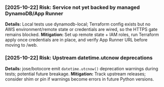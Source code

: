### [2025-10-22] Risk: Service not yet backed by managed DynamoDB/App Runner
**Details:** Local tests use dynamodb-local; Terraform config exists but no AWS environment/remote state or credentials are wired, so the HTTPS gate remains blocked.
**Mitigation:** Set up remote state + IAM roles, run Terraform apply once credentials are in place, and verify App Runner URL before moving to /web.

### [2025-10-22] Risk: Upstream datetime.utcnow deprecations
**Details:** jose/botocore emit `datetime.utcnow()` deprecation warnings during tests; potential future breakage.
**Mitigation:** Track upstream releases; consider shim or pin if warnings become errors in future Python versions.
